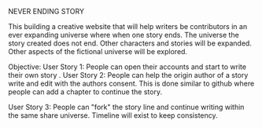NEVER ENDING STORY

This building a creative website that will help writers 
be contributors in an ever expanding universe where when one story ends.
The universe the story created does not end. Other characters and stories
will be expanded. Other aspects of the fictional universe will be explored.

Objective:
User Story 1: People can open their accounts and start to write their own story
.
User Story 2: People can help the origin author of a story write and edit with 
the authors consent. This is done similar to github where people can add a chapter
to continue the story.

User Story 3: People can "fork" the story line and continue writing within the same
share universe. Timeline will exist to keep consistency.
